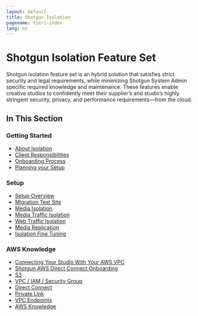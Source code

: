 ```yaml
---
layout: default
title: Shotgun Isolation
pagename: tier1-index
lang: en
---
```


# Shotgun Isolation Feature Set
Shotgun isolation feature set is an hybrid solution that satisfies strict security and legal requirements, while minimizing Shotgun System Admin specific required knowledge and maintenance. These features enable creative studios to confidently meet their supplier’s and studio’s highly stringent security, privacy, and performance requirements—from the cloud.

## In This Section

### Getting Started
<!-- When updating this, also update getting_started/getting_started.md -->
* [About Isolation](./tier1/getting_started/about.md)
* [Client Responsibilities](./tier1/getting_started/responsibilities.md)
* [Onboarding Process](./tier1/getting_started/onboarding.md)
* [Planning your Setup](./tier1/setup/planning.md)


### Setup
<!-- When updating this, also update setup/setup.md -->
* [Setup Overview](./tier1/setup/setup.md)
* [Migration Test Site](./tier1/setup/shotgun_poc_site.md)
* [Media Isolation](./tier1/setup/s3_bucket.md)
* [Media Traffic Isolation](./tier1/setup/media_segregation.md)
* [Web Traffic Isolation](./tier1/setup/traffic_segregation.md)
* [Media Replication](./tier1/setup/s3_replication.md)
* [Isolation Fine Tuning](./tier1/setup/tuning.md)


### AWS Knowledge
<!-- When updating this, also update knowledge/knowledge.md -->
* [Connecting Your Studio With Your AWS VPC](./tier1/knowledge/connecting.md)
* [Shotgun AWS Direct Connect Onboarding](./tier1/knowledge/direct_connect_onboarding.md)
* [S3](./tier1/knowledge/s3.md)
* [VPC / IAM / Security Group](./tier1/knowledge/vpc_iam_sec.md)
* [Direct Connect](./tier1/knowledge/direct_connect.md)
* [Private Link](./tier1/knowledge/private_link.md)
* [VPC Endpoints](./tier1/knowledge/vpc_endpoints.md)
* [AWS Knowledge](./tier1/knowledge/aws.md)
